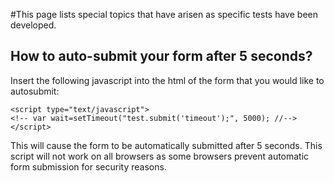 #This page lists special topics that have arisen as specific tests have been developed.

## How to auto-submit your form after 5 seconds? ##

Insert the following javascript into the html of the form that you would like to autosubmit:

```
<script type="text/javascript"> 
<!-- var wait=setTimeout("test.submit('timeout');", 5000); //-->
</script>
```

This will cause the form to be automatically submitted after 5 seconds. This script will not work on all browsers as some browsers prevent automatic form submission for security reasons.